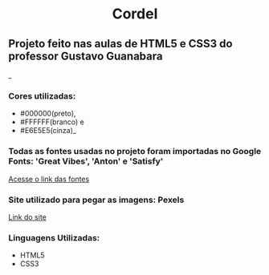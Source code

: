 <h1 align='center'>Cordel</h1>

## Projeto feito nas aulas de **HTML5 e CSS3** do professor **Gustavo Guanabara**

_<h3>Cores utilizadas:</h3> 
* #000000(preto), 
* #FFFFFF(branco) e 
* #E6E5E5(cinza)_

### Todas as fontes usadas no projeto foram importadas no Google Fonts: 'Great Vibes', 'Anton' e 'Satisfy'

[Acesse o link das fontes](https://fonts.google.com)

### Site utilizado para pegar as imagens: **Pexels**

[Link do site](https://www.pexels.com/pt-br/)

### Linguagens Utilizadas:
* HTML5
* CSS3
